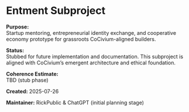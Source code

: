 <!-- status: stub; target: 150+ words -->
<!-- status: stub; target: 150+ words -->
<!-- Filename: README_entment.md -->
# Entment Subproject

**Purpose:**  
Startup mentoring, entrepreneurial identity exchange, and cooperative economy prototype for grassroots CoCivium-aligned builders.

**Status:**  
Stubbed for future implementation and documentation. This subproject is aligned with CoCivium’s emergent architecture and ethical foundation.

**Coherence Estimate:**  
TBD (stub phase)

**Created:** 2025-07-26

**Maintainer:** RickPublic & ChatGPT (initial planning stage)



